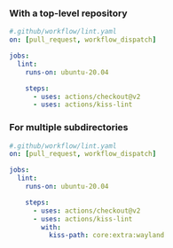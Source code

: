### With a top-level repository


```yaml
#.github/workflow/lint.yaml
on: [pull_request, workflow_dispatch]

jobs:
  lint:
    runs-on: ubuntu-20.04

    steps:
      - uses: actions/checkout@v2
      - uses: actions/kiss-lint
```

### For multiple subdirectories

```yaml
#.github/workflow/lint.yaml
on: [pull_request, workflow_dispatch]

jobs:
  lint:
    runs-on: ubuntu-20.04

    steps:
      - uses: actions/checkout@v2
      - uses: actions/kiss-lint
        with:
          kiss-path: core:extra:wayland
```
